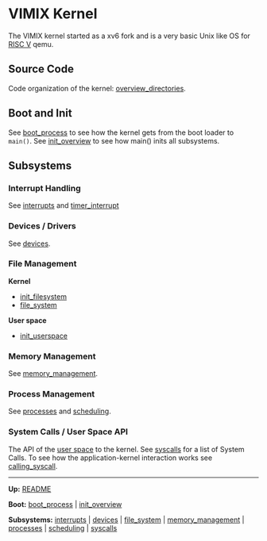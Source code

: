 # VIMIX Kernel

The VIMIX kernel started as a xv6 fork and is a very basic Unix like OS for [RISC V](../riscv/RISCV.md) qemu.


## Source Code

Code organization of the kernel: [overview_directories](../overview_directories.md).


## Boot and Init

See [boot_process](overview/boot_process.md) to see how the kernel gets from the boot loader to `main()`.
See [init_overview](overview/init_overview.md) to see how main() inits all subsystems.


## Subsystems

### Interrupt Handling

See [interrupts](interrupts/interrupts.md) and [timer_interrupt](interrupts/timer_interrupt.md)

### Devices / Drivers

See [devices](devices/devices.md).

### File Management

**Kernel**
- [init_filesystem](file_system/init_filesystem.md)
- [file_system](file_system/file_system.md)

**User space**
- [init_userspace](processes/init_userspace.md)

### Memory Management

See [memory_management](mm/memory_management.md).

### Process Management

See [processes](processes/processes.md) and [scheduling](processes/scheduling.md).

### System Calls / User Space API

The API of the [user space](../userspace/userspace.md) to the kernel.
See [syscalls](syscalls/syscalls.md) for a list of System Calls.
To see how the application-kernel interaction works see [calling_syscall](syscalls/calling_syscall.md).


---
**Up:** [README](../../README.md)

**Boot:** [boot_process](overview/boot_process.md) | [init_overview](overview/init_overview.md)

**Subsystems:** [interrupts](interrupts/interrupts.md) | [devices](devices/devices.md) | [file_system](file_system/file_system.md) | [memory_management](mm/memory_management.md) | [processes](processes/processes.md) | [scheduling](processes/scheduling.md) | [syscalls](syscalls/syscalls.md)
